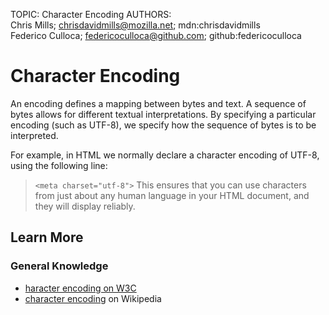 TOPIC: Character Encoding
AUTHORS: Chris Mills; chrisdavidmills@mozilla.net; mdn:chrisdavidmills
         Federico Culloca; federicoculloca@github.com; github:federicoculloca

# Character Encoding

An encoding defines a mapping between bytes and text. A sequence of bytes allows for different textual
interpretations. By specifying a particular encoding (such as UTF-8), we specify how the sequence of
bytes is to be interpreted.

For example, in HTML we normally declare a character encoding of UTF-8, using the following line:

>`<meta charset="utf-8">`
>This ensures that you can use characters from just about any human language in your HTML document,
and they will display reliably.

## Learn More

### General Knowledge

- [haracter encoding on W3C](https://en.wikipedia.org/wiki/Character%20(computing))
- [character encoding](https://en.wikipedia.org/wiki/Character%20encoding) on Wikipedia
